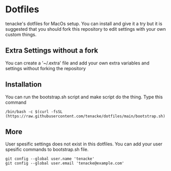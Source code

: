 # Dotfiles
tenacke's dotfiles for MacOs setup. You can install and give it a try but it is suggested that you should fork this repository to edit settings with your own custom things.

## Extra Settings without a fork
You can create a '~/.extra' file and add your own extra variables and settings without forking the repository

## Installation
You can run the bootstrap.sh script and make script do the thing. Type this command

```
/bin/bash -c $(curl -fsSL (https://raw.githubusercontent.com/tenacke/dotfiles/main/bootstrap.sh)
```

## More
User spesific settings does not exist in this dotfiles. You can add your user spesific commands to bootstrap.sh file.

```
git config --global user.name 'tenacke'
git config --global user.email 'tenacke@example.com'
```
